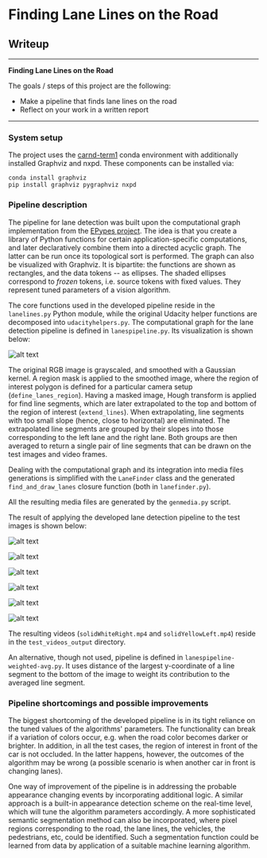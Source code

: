 # **Finding Lane Lines on the Road**

## Writeup

---

**Finding Lane Lines on the Road**

The goals / steps of this project are the following:

* Make a pipeline that finds lane lines on the road
* Reflect on your work in a written report


[//]: # (Image References)

[Pipeline]: ./pipeline.png "Pipeline"

[solidWhiteCurve]: ./test_images_output/solidWhiteCurve.jpg "solidWhiteCurve"

[solidWhiteRight]: ./test_images_output/solidWhiteRight.jpg "solidWhiteRight"

[solidYellowCurve]: ./test_images_output/solidYellowCurve.jpg "solidYellowCurve"

[solidYellowCurve2]: ./test_images_output/solidYellowCurve2.jpg "solidYellowCurve2"

[solidYellowLeft]: ./test_images_output/solidYellowLeft.jpg "solidYellowLeft"

[whiteCarLaneSwitch]: ./test_images_output/whiteCarLaneSwitch.jpg "whiteCarLaneSwitch"

---

### System setup

The project uses the [carnd-term1](https://github.com/udacity/CarND-Term1-Starter-Kit) conda environment with additionally installed Graphviz and nxpd. These components can be installed via:

```
conda install graphviz
pip install graphviz pygraphviz nxpd
```

### Pipeline description

The pipeline for lane detection was built upon the computational graph implementation from the [EPypes project](https://github.com/semeniuta/EPypes). The idea is that you create a library of Python functions for certain application-specific computations, and later declaratively combine them into a directed acyclic graph. The latter can be run once its topological sort is performed. The graph can also be visualized with Graphviz. It is bipartite: the functions are shown as rectangles, and the data tokens -- as ellipses. The shaded ellipses correspond to *frozen* tokens, i.e. source tokens with fixed values. They represent tuned parameters of a vision algorithm.

The core functions used in the developed pipeline reside in the `lanelines.py` Python module, while the original Udacity helper functions are decomposed into `udacityhelpers.py`. The computational graph for the lane detection pipeline is defined in `lanespipeline.py`. Its visualization is shown below:

![alt text][Pipeline]

The original RGB image is grayscaled, and smoothed with a Gaussian kernel. A region mask is applied to the smoothed image, where the region of interest polygon is defined for a particular camera setup (`define_lanes_region`). Having a masked image, Hough transform is applied for find line segments, which are later extrapolated to the top and bottom of the region of interest (`extend_lines`). When extrapolating, line segments with too small slope (hence, close to horizontal) are eliminated. The extrapolated line segments are grouped by their slopes into those corresponding to the left lane and the right lane. Both groups are then averaged to return a single pair of line segments that can be drawn on the test images and video frames.

Dealing with the computational graph and its integration into media files generations is simplified with the `LaneFinder` class and the generated `find_and_draw_lanes` closure function (both in `lanefinder.py`).

All the resulting media files are generated by the `genmedia.py` script.

The result of applying the developed lane detection pipeline to the test images is shown below:

![alt text][solidWhiteCurve]

![alt text][solidWhiteRight]

![alt text][solidYellowCurve]

![alt text][solidYellowCurve2]

![alt text][solidYellowLeft]

![alt text][whiteCarLaneSwitch]

The resulting videos (`solidWhiteRight.mp4` and `solidYellowLeft.mp4`) reside in the `test_videos_output` directory.

An alternative, though not used, pipeline is defined in `lanespipeline-weighted-avg.py`. It uses distance of the largest y-coordinate of a line segment to the bottom of the image to weight its contribution to the averaged line segment.

### Pipeline shortcomings and possible improvements

The biggest shortcoming of the developed pipeline is in its tight reliance on the tuned values of the algorithms' parameters. The functionality can break if a variation of colors occur, e.g. when the road color becomes darker or brighter. In addition, in all the test cases, the region of interest in front of the car is not occluded. In the latter happens, however, the outcomes of the algorithm may be wrong (a possible scenario is when another car in front is changing lanes).  

One way of improvement of the pipeline is in addressing the probable appearance changing events by incorporating additional logic. A similar approach is a built-in appearance detection scheme on the real-time level, which will tune the algorithm parameters accordingly. A more sophisticated semantic segmentation method can also be incorporated, where pixel regions corresponding to the road, the lane lines, the vehicles, the pedestrians, etc, could be identified. Such a segmentation function could be learned from data by application of a suitable machine learning algorithm.

